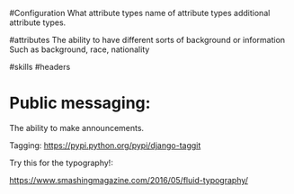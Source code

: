 #Configuration
	What attribute types
	name of attribute types
	additional attribute types.

#attributes
	The ability to have different sorts of background or information
	Such as background, race, nationality
	
	

#skills
	#headers

# Public messaging:
The ability to make announcements.

Tagging: 
https://pypi.python.org/pypi/django-taggit

Try this for the typography!: 

https://www.smashingmagazine.com/2016/05/fluid-typography/